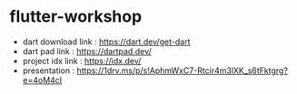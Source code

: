 # flutter-workshop

- dart download link : https://dart.dev/get-dart
- dart pad link : https://dartpad.dev/
- project idx link : https://idx.dev/
- presentation : https://1drv.ms/p/s!AphmWxC7-Rtcir4m3lXK_s6tFktgrg?e=4oM4cI
